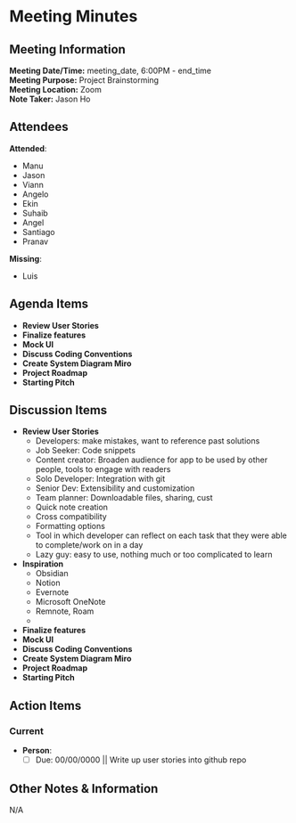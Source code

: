 # Meeting Minutes

## Meeting Information

**Meeting Date/Time:** meeting_date, 6:00PM - end_time  
**Meeting Purpose:** Project Brainstorming  
**Meeting Location:** Zoom  
**Note Taker:** Jason Ho  

## Attendees

**Attended**:

- Manu
- Jason
- Viann
- Angelo
- Ekin
- Suhaib
- Angel
- Santiago
- Pranav

**Missing**:

- Luis

## Agenda Items

- **Review User Stories**
- **Finalize features**
- **Mock UI**
- **Discuss Coding Conventions**
- **Create System Diagram Miro**
- **Project Roadmap**
- **Starting Pitch**

## Discussion Items

- **Review User Stories**
  - Developers: make mistakes, want to reference past solutions
  - Job Seeker: Code snippets
  - Content creator: Broaden audience for app to be used by other people, tools to engage with readers
  - Solo Developer: Integration with git
  - Senior Dev: Extensibility and customization
  - Team planner: Downloadable files, sharing, cust
  - Quick note creation
  - Cross compatibility
  - Formatting options
  - Tool in which developer can reflect on each task that they were able to complete/work on in a day
  - Lazy guy: easy to use, nothing much or too complicated to learn
- **Inspiration**
  - Obsidian
  - Notion
  - Evernote
  - Microsoft OneNote
  - Remnote, Roam
  - 
- **Finalize features**
- **Mock UI**
- **Discuss Coding Conventions**
- **Create System Diagram Miro**
- **Project Roadmap**
- **Starting Pitch**

## Action Items

### Current

- **Person**:
  - [ ] Due: 00/00/0000 || Write up user stories into github repo

## Other Notes & Information

N/A
